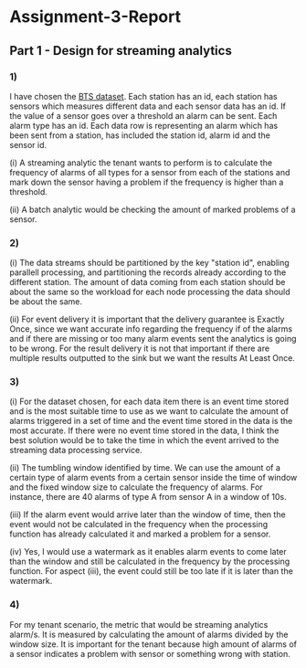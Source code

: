 # Assignment-3-Report

## Part 1 - Design for streaming analytics

### 1)
I have chosen the [BTS dataset](https://version.aalto.fi/gitlab/bigdataplatforms/cs-e4640/-/blob/master/data/bts/README.md). 
Each station has an id, each station has sensors which measures different data and each sensor data has an id.
If the value of a sensor goes over a threshold an alarm can be sent. Each alarm type has an id. 
Each data row is representing an alarm which has been sent from a station, has included the station id, alarm id and the sensor id.

(i) A streaming analytic the tenant wants to perform is to calculate the frequency of alarms of all types for a sensor from each of the stations and 
mark down the sensor having a problem if the frequency is higher than a threshold. 

(ii) A batch analytic would be checking the amount of marked problems of a sensor.

### 2)
(i) The data streams should be partitioned by the key "station id", enabling parallell processing, and partitioning the records
already according to the different station. The amount of data coming from each station should be about the same so
the workload for each node processing the data should be about the same.

(ii) For event delivery it is important that the delivery guarantee is Exactly Once, since we want accurate info regarding
the frequency if of the alarms and if there are missing or too many alarm events sent the analytics is going to be wrong.
For the result delivery it is not that important if there are multiple results outputted to the sink but we want the 
results At Least Once.

### 3)
(i) For the dataset chosen, for each data item there is an event time stored and is the most suitable time to use 
as we want to calculate the amount of alarms triggered in a set of time and the event time stored in the data is the most accurate.
If there were no event time stored in the data, I think the best solution would be to take the time in which the event arrived 
to the streaming data processing service.
 
(ii) The tumbling window identified by time. We can use the amount of a certain type of alarm events
from a certain sensor inside the time of window and the fixed window size to calculate the frequency of alarms. 
For instance, there are 40 alarms of type A from sensor A in a window of 10s. 

(iii)
If the alarm event would arrive later than the window of time, then the event would not be calculated in the frequency
when the processing function has already calculated it and marked a problem for a sensor. 

(iv)
Yes, I would use a watermark as it enables alarm events to come later than the window and still be calculated in the 
frequency by the processing function. For aspect (iii), the event could still be too late if it is later than the 
watermark.

### 4)
For my tenant scenario, the metric that would be streaming analytics alarm/s. It is measured by calculating the amount of alarms
divided by the window size. It is important for the tenant because high amount of alarms of a sensor indicates a problem
with sensor or something wrong with station.
 